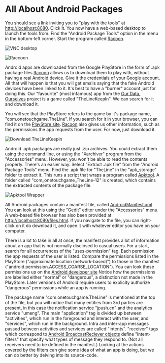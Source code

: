 # All About Android Packages

You should see a link inviting you to "play with the tools" at [http://localhost:8080](http://localhost:8080). Click it. You now have a web-based desktop to launch the tools from.
Find the "Android Package Tools" option in the menu in the bottom-left corner. Start the program called [Racoon](http://www.onyxbits.de/raccoon).

![VNC desktop](https://raw.githubusercontent.com/kingsBSD/DroidDestructionKit/master/ddkdocs/img/ddk_menu.png)

![Raccoon](https://raw.githubusercontent.com/kingsBSD/DroidDestructionKit/master/ddkdocs/img/raccoon.png)

Android apps are downloaded from the Google PlayStore in the form of .apk package files.[Racoon](http://www.onyxbits.de/raccoon) allows us to download them
to play with, without having a real Android device. Give it the credentials of your Google account. All that will happen is
that you will get emails saying that the fake Android devices have been linked to it. It's best to have a "burner"
account just for doing this. Our "favourite" (most infamous) app from the [Our Data, Ourselves](https://big-social-data.net/) project is a game called
"TheLineKeepIn". We can search for it and download it.

You will see that the PlayStore refers to the game by it's package name, "com.onetouchgame.TheLine". If you search for it
in your browser, you can find it on the [PlayStore site](https://play.google.com/store/apps/details?id=com.onetouchgame.TheLine&hl=en).
[Racoon](http://www.onyxbits.de/raccoon) also gives us other information, such as the permissions the app requests from the user. For now, just download it.

![Download TheLineKeepin](https://raw.githubusercontent.com/kingsBSD/DroidDestructionKit/master/ddkdocs/img/downloadline.png)

Android .apk packages are really just .zip archives. You could extract them using the command line, or using the "Xarchiver" program
from the "Accessories" menu. However, you won't be able to read the contents properly. There's an easier way. Select "Extract .apk file"
from the "Android Package Tools" menu. Find the .apk file for "TheLine" in the "apk_storage" folder to extract it. This runs a script
that wraps a program called [Apktool](https://ibotpeaches.github.io/Apktool/). A folder called "com_onetouchgame_TheLine-12" is created,
which contains the extracted contents of the package file.

![Apktool Wrapper](https://raw.githubusercontent.com/kingsBSD/DroidDestructionKit/master/ddkdocs/img/apktool.png)

All Android packages contain a manifest file, called [AndroidManifest.xml](https://developer.android.com/guide/topics/manifest/manifest-intro.html).
You can look at this using the "Gedit" editor under the "Accessories" menu. A web-based file browser has also been provided at [http://localhost:8080/files.html](http://localhost:8080/files.html).
If you navigate to the file, you can right-click on it do download it, and open it with whatever editor you have on your computer.

There is a lot to take in all at once, the manifest provides a lot of information about an app that is not normally disclosed to casual users.
For a start, search for all occurrences of the "uses-permission" tag. Each permission the app requests of the user is listed.
Compare the permissions listed in the PlayStore ("approximate location (network-based)") to those in the manifest
("android.permission.ACCESS_COARSE_LOCATION"). You can look these permissions up on the [Android developer site](https://developer.android.com/reference/android/Manifest.permission.html)
Notice how the permissions are labelled either "normal" or "dangerous", a distinction not made in the PlayStore. Later versions
of Android require users to explicity authorize "dangerous" permissions while an app is running.

The package name "com.onetouchgame.TheLine" is mentioned at the top of the file, but you will notice that many entities from
3rd parties are present, in this case the notification service "jpush.cn" and the analytics service "umeng". The main
"application" tag is divided up between "activities", which run in the foreground and interact with the user, and "services",
which run in the background. Intra and inter-app messages passed between activities and services are called "intents". "receiver"
tags which correspond to [Android BroadcastReciever objects](https://developer.android.com/reference/android/content/BroadcastReceiver.html)
define "intent-filters" that specify what types of message they respond to. (Not all receivers need to be defined in the manifest.)
Looking at the actions covered by the filters can give some idea of what an app is doing, but we can do better by delving into its source-code.
